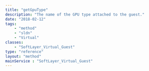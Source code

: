 ```yaml
---
title: "getGpuType"
description: "The name of the GPU type attached to the guest."
date: "2018-02-12"
tags:
    - "method"
    - "sldn"
    - "Virtual"
classes:
    - "SoftLayer_Virtual_Guest"
type: "reference"
layout: "method"
mainService : "SoftLayer_Virtual_Guest"
---
```

